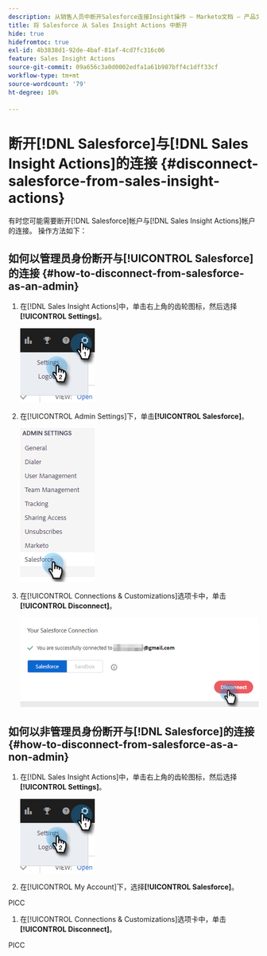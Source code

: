 ```yaml
---
description: 从销售人员中断开Salesforce连接Insight操作 — Marketo文档 — 产品文档
title: 将 Salesforce 从 Sales Insight Actions 中断开
hide: true
hidefromtoc: true
exl-id: 4b3838d1-92de-4baf-81af-4cd7fc316c06
feature: Sales Insight Actions
source-git-commit: 09a656c3a0d0002edfa1a61b987bff4c1dff33cf
workflow-type: tm+mt
source-wordcount: '79'
ht-degree: 10%

---
```


# 断开[!DNL Salesforce]与[!DNL Sales Insight Actions]的连接 {#disconnect-salesforce-from-sales-insight-actions}

有时您可能需要断开[!DNL Salesforce]帐户与[!DNL Sales Insight Actions]帐户的连接。 操作方法如下：

## 如何以管理员身份断开与[!UICONTROL Salesforce]的连接 {#how-to-disconnect-from-salesforce-as-an-admin}

1. 在[!DNL Sales Insight Actions]中，单击右上角的齿轮图标，然后选择&#x200B;**[!UICONTROL Settings]**。

   ![](assets/disconnect-salesforce-from-sales-insight-actions-1.png)

1. 在[!UICONTROL Admin Settings]下，单击&#x200B;**[!UICONTROL Salesforce]**。

   ![](assets/disconnect-salesforce-from-sales-insight-actions-2.png)

1. 在[!UICONTROL Connections & Customizations]选项卡中，单击&#x200B;**[!UICONTROL Disconnect]**。

   ![](assets/disconnect-salesforce-from-sales-insight-actions-3.png)

## 如何以非管理员身份断开与[!DNL Salesforce]的连接 {#how-to-disconnect-from-salesforce-as-a-non-admin}

1. 在[!DNL Sales Insight Actions]中，单击右上角的齿轮图标，然后选择&#x200B;**[!UICONTROL Settings]**。

   ![](assets/disconnect-salesforce-from-sales-insight-actions-4.png)

1. 在[!UICONTROL My Account]下，选择&#x200B;**[!UICONTROL Salesforce]**。

PICC

1. 在[!UICONTROL Connections & Customizations]选项卡中，单击&#x200B;**[!UICONTROL Disconnect]**。

PICC
